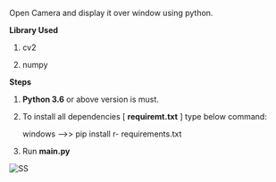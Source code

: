 Open Camera and display it over window using python.

**Library Used**
 
1. cv2

2. numpy

**Steps**
1. **Python 3.6** or above version is must. 

2. To install all dependencies [ **requiremt.txt** ] type below command: 
    
    windows -->> pip install r- requirements.txt
    
3. Run **main.py** 

![SS]("S:/project/test/demo.png")

   

   